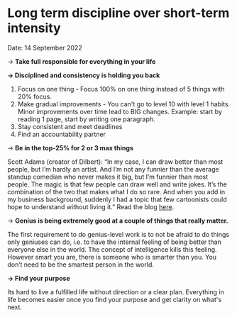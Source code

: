 # Long term discipline over short-term intensity

Date: 14 September 2022

→ **Take full responsible for everything in your life** 

**→ Disciplined and consistency is holding you back**

1. Focus on one thing - Focus 100% on one thing instead of 5 things with 20% focus. 
2. Make gradual improvements - You can't go to level 10 with level 1 habits. Minor improvements over time lead to BIG changes. Example: start by reading 1 page, start by writing one paragraph. 
3. Stay consistent and meet deadlines
4. Find an accountability partner

→ **Be in the top-25% for 2 or 3 max things**

Scott Adams (creator of Dilbert): “In my case, I can draw better than most people, but I’m hardly an artist. And I’m not any funnier than the average standup comedian who never makes it big, but I’m funnier than most people. The magic is that few people can draw well and write jokes. It’s the combination of the two that makes what I do so rare. And when you add in my business background, suddenly I had a topic that few cartoonists could hope to understand without living it.” Read the blog [here](https://dilbertblog.typepad.com/the_dilbert_blog/2007/07/career-advice.html). 

→ **Genius is being extremely good at a couple of things that really matter.**

The first requirement to do genius-level work is to not be afraid to do things only geniuses can do, i.e. to have the internal feeling of being better than everyone else in the world. The concept of intelligence kills this feeling. However smart you are, there is someone who is smarter than you. You don’t need to be the smartest person in the world. 

**→ Find your purpose**

Its hard to live a fulfilled life without direction or a clear plan. Everything in life becomes easier once you find your purpose and get clarity on what's next.
